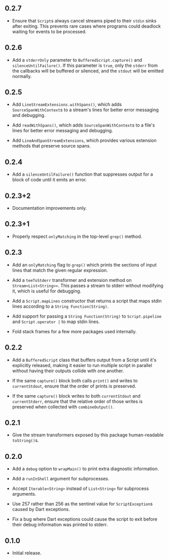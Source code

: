 ## 0.2.7

* Ensure that `Script`s always cancel streams piped to their `stdin` sinks after
  exiting. This prevents rare cases where programs could deadlock waiting for
  events to be processed.

## 0.2.6

* Add a `stderrOnly` parameter to `BufferedScript.capture()` and
  `silenceUntilFailure()`. If this parameter is `true`, only the `stderr` from
  the callbacks will be buffered or silenced, and the `stdout` will be emitted
  normally.

## 0.2.5

* Add `LineStreamExtensions.withSpans()`, which adds `SourceSpanWithContext`s to
  a stream's lines for better error messaging and debugging.

* Add `readWithSpans()`, which adds `SourceSpanWithContext`s to a file's lines
  for better error messaging and debugging.

* Add `LineAndSpanStreamExtensions`, which provides various extension methods
  that preserve source spans.

## 0.2.4

* Add a `silenceUntilFailure()` function that suppresses output for a block of
  code until it emits an error.

## 0.2.3+2

* Documentation improvements only.

## 0.2.3+1

* Properly respect `onlyMatching` in the top-level `grep()` method.

## 0.2.3

* Add an `onlyMatching` flag to `grep()` which prints the sections of input
  lines that match the given regular expression.

* Add a `teeToStderr` transformer and extension method on
  `Stream<List<String>>`. This passes a stream to stderr without modifying it,
  which is useful for debugging.

* Add a `Script.mapLines` constructor that returns a script that maps stdin
  lines according to a `String Function(String)`.

* Add support for passing a `String Function(String)` to `Script.pipeline` and
  `Script.operator |` to map stdin lines.

* Fold stack frames for a few more packages used internally.

## 0.2.2

* Add a `BufferedScript` class that buffers output from a Script until it's
  explicitly released, making it easier to run multiple script in parallel
  without having their outputs collide with one another.

* If the same `capture()` block both calls `print()` and writes to
  `currentStdout`, ensure that the order of prints is preserved.

* If the same `capture()` block writes to both `currentStdout` and
  `currentStderr`, ensure that the relative order of those writes is preserved
  when collected with `combineOutput()`.

## 0.2.1

* Give the stream transformers exposed by this package human-readable
  `toString()`s.

## 0.2.0

* Add a `debug` option to `wrapMain()` to print extra diagnostic information.

* Add a `runInShell` argument for subprocesses.

* Accept `Iterable<String>` instead of `List<String>` for subprocess arguments.

* Use 257 rather than 256 as the sentinel value for `ScriptException`s caused by
  Dart exceptions.

* Fix a bug where Dart exceptions could cause the script to exit before their
  debug information was printed to stderr.

## 0.1.0

* Initial release.
